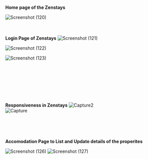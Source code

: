 **Home page of the Zenstays**

![Screenshot (120)](https://github.com/Aryan-agg/ZenStays/assets/113795529/77d116e8-e609-4277-88d5-f8a5bc1b80a6)
<br />
<br />
<br />




**Login Page of Zenstays**
![Screenshot (121)](https://github.com/Aryan-agg/ZenStays/assets/113795529/cf5df90e-33a9-4d79-a212-94251cb99e57)
<br />

![Screenshot (122)](https://github.com/Aryan-agg/ZenStays/assets/113795529/2bdfb403-df3a-4670-81f6-0eaa79e3230f)
<br />

![Screenshot (123)](https://github.com/Aryan-agg/ZenStays/assets/113795529/4a82b859-5313-4be9-8d05-9fa8b26ab9a3)

<br />
<br />
<br />

<br />
<br />
<br />



**Responsiveness in Zenstays**
![Capture2](https://github.com/Aryan-agg/ZenStays/assets/113795529/eb2917a3-f942-48a9-b8d2-7efcb1c6724d)
<br />
![Capture](https://github.com/Aryan-agg/ZenStays/assets/113795529/1882f0b8-293c-49cb-94da-fb3fbc52eb70)

<br />
<br />
<br />


**Accomodation Page to List and Update details of the properites**

![Screenshot (126)](https://github.com/Aryan-agg/ZenStays/assets/113795529/2539d354-6290-45bb-b625-e8bc1746468d)
![Screenshot (127)](https://github.com/Aryan-agg/ZenStays/assets/113795529/8cc0a21b-f22c-4d15-ac77-a1cd2e77e284)









